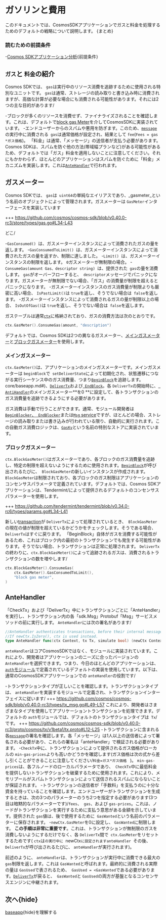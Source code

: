 # ガソリンと費用

このドキュメントでは、CosmosSDKアプリケーションでガスと料金を処理するためのデフォルトの戦略について説明します。 {まとめ}

### 読むための前提条件

-[Cosmos SDKアプリケーション分析](./app-anatomy.md){前提条件}

## `ガス`と `料金`の紹介

Cosmos SDKでは、 `gas`は実行中のリソース消費を追跡するために使用される特別なユニットです。 `gas`は通常、ストレージの読み取りと書き込み時に消費されますが、高価な計算が必要な場合にも消費される可能性があります。それには2つの主な目的があります/

-ブロックが多くのリソースを消費せず、ファイナライズされることを確認します。これは、デフォルトで[block gas Meter](#block-gas-meter)を介してCosmosSDKに実装されています。
-エンドユーザーからのスパムや悪用を防ぎます。このため、[`message`](../building-modules/messages-and-queries.md#messages)の実行中に消費される` gas`は通常価格が設定され、結果として `fee`(` Fees = gas *ガス価格 `)。 「料金」は通常、「メッセージ」の送信者が支払う必要があります。 Cosmos SDKは、スパムを防ぐ他の方法(帯域幅プランなど)がある可能性があるため、デフォルトでは「ガス」料金を適用しないことに注意してください。それにもかかわらず、ほとんどのアプリケーションはスパムを防ぐために「料金」メカニズムを実装します。これは[`AnteHandler`](#antehandler)で行われます。

## ガスメーター

Cosmos SDKでは、 `gas`は` uint64`の単純なエイリアスであり、_gasmeter_という名前のオブジェクトによって管理されます。ガスメーターは `GasMeter`インターフェースを実装しています

+++ https://github.com/cosmos/cosmos-sdk/blob/v0.40.0-rc3/store/types/gas.go#L34-L43

どこ/

-`GasConsumed() `は、ガスメーターインスタンスによって消費されたガスの量を返します。
-`GasConsumedToLimit() `は、ガスメーターインスタンスによって消費されたガスの量を返すか、制限に達しました。
-`Limit() `は、ガスメーターインスタンスの制限を返します。 `0`ガスメーターが無制限の場合。
-`ConsumeGas(amount Gas、descriptor string) `は、提供された` gas`の量を消費します。 `gas`がオーバーフローすると、` descriptor`メッセージでパニックになります。ガスメーターが無制限でない場合、「ガス」の消費量が制限を超えるとパニックになります。
-ガスメーターインスタンスのガス消費量が制限よりも厳密に高い場合、 `IsPastLimit()`は `true`を返し、そうでない場合は` false`を返します。
-ガスメーターインスタンスによって消費されるガスの量が制限以上の場合、 `IsOutOfGas()`は `true`を返し、そうでない場合は` false`を返します。

ガステーブルは通常[`ctx`](../core/context.md)に格納されており、ガスの消費方法は次のとおりです。

```go
ctx.GasMeter().ConsumeGas(amount, "description")
```

デフォルトでは、Cosmos SDKは2つの異なるガスメーター、[メインガスメーター](#main-gas-metter[)と[ブロックガスメーター](#block-gas-meter)を使用します。

### メインガスメーター

`ctx.GasMeter()`は、アプリケーションのメインガスメーターです。メインガスメーターは `beginBlock`で` setDeliverState`によって初期化され、状態遷移につながる実行シーケンス中のガス消費量、つまり[`BeginBlock`](../によって最初にトリガーされるbeginblocks)を追跡します。 core/baseapp.md#)、[`DeliverTx`](../core/baseapp.md#delivertx)および[` EndBlock`](../core/baseapp.md#endblock)。各 `DeliverTx`の開始時に、[` AntiHandler`](#antehandler)のメインガスメーター**を0 **に設定して、各トランザクションのガス消費量を追跡できるようにする必要があります。

ガス消費は手動で行うことができます。通常、モジュール開発者は[`BeginBlocker`、` EndBlocker`](../building-modules/beginblock-endblock.md)または[`Msg` service](../building-modules/msg-services.md)ですが、ほとんどの場合、ストレージの読み取りまたは書き込みが行われている限り、自動的に実行されます。この自動ガス消費ロジックは、[`GasKv`](../core/store.md#gaskv-store)という名前の特別なストアに実装されています。

### ブロックガスメーター

`ctx.BlockGasMeter()`はガスメーターであり、各ブロックのガス消費量を追跡し、特定の制限を超えないようにするために使用されます。[`BeginBlock`](../core/baseapp.md#beginblock)が呼び出されるたびに、` BlockGasMeter`の新しいインスタンスが作成されます。 `BlockGasMeter`は制限されており、各ブロックのガス制限はアプリケーションのコンセンサスパラメータで定義されています。デフォルトでは、Cosmos SDKアプリケーションは、Tendermint/によって提供されるデフォルトのコンセンサスパラメーターを使用します。

+++ https://github.com/tendermint/tendermint/blob/v0.34.0-rc6/types/params.go#L34-L41

新しい[transaction](../core/transaction.md)が `DeliverTx`によって処理されているとき、` BlockGasMeter`の現在の値が制限を超えているかどうかをチェックします。そうである場合、 `DeliverTx`はすぐに戻ります。 「BeginBlock」自体がガスを消費する可能性があるため、これはブロック内の最初のトランザクションでも発生する可能性があります。そうでない場合、トランザクションは正常に処理されます。 `DeliverTx`の終わりに、` ctx.BlockGasMeter() `によって追跡されるガスは、消費されるトランザクションの数を増やします/

```go
ctx.BlockGasMeter().ConsumeGas(
	ctx.GasMeter().GasConsumedToLimit(),
	"block gas meter",
)
```

## AnteHandler

「CheckTx」および「DeliverTx」中にトランザクションごとに「AnteHandler」を実行し、トランザクション内の各「sdk.Msg」Protobuf「Msg」サービスメソッドの前に実行します。 `AnteHandler`には次の署名があります/

```go
//AnteHandler authenticates transactions, before their internal messages are handled.
//If newCtx.IsZero(), ctx is used instead.
type AnteHandler func(ctx Context, tx Tx, simulate bool) (newCtx Context, result Result, abort bool)
```

`anteHandler`はコアCosmosSDKではなく、モジュールに実装されています。これにより、開発者はアプリケーションのニーズに合ったバージョンの `AnteHandler`を選択できます。つまり、今日のほとんどのアプリケーションは、[`auth`モジュール](https://github.com/cosmos/cosmos-sdk/tree/master/x/auth)で定義されているデフォルトの実装を使用しています。以下は、通常のCosmosSDKアプリケーションでの `anteHandler`の役割です/

-トランザクションタイプが正しいことを確認します。トランザクションタイプは、 `anteHandler`を実装するモジュールで定義され、トランザクションインターフェイスに従います/
  +++ https://github.com/cosmos/cosmos-sdk/blob/v0.40.0-rc3/types/tx_msg.go#L49-L57
  これにより、開発者はさまざまなタイプを使用してアプリケーショントランザクションを処理できます。デフォルトの `auth`モジュールでは、デフォルトのトランザクションタイプは` Tx`/です。
  +++ https://github.com/cosmos/cosmos-sdk/blob/v0.40.0-rc3/proto/cosmos/tx/v1beta1/tx.proto#L12-L25
-トランザクションに含まれる各[`message`](../building-modules/messages-and-queries.md#messages)の署名を確認します。各「メッセージ」は1人以上の送信者によって署名される必要があり、これらの署名は「anteHandler」で検証される必要があります。
-`CheckTx`中に、トランザクションによって提供されるガス価格がローカルの `min-gas-prices`よりも高いかどうかを確認します(ガス価格は次の式から差し引くことができることに注意してください/`料金=ガス*ガス価格 ` )。 `min-gas-prices`は、各フルノードのローカルパラメータであり、` CheckTx`中に最低料金を提供しないトランザクションを破棄するために使用されます。これにより、メモリプールがスパムトランザクションによって送信されるスパムにならないことが保証されます。
-トランザクションの送信者が「手数料」を支払うのに十分な資金を持っていることを確認します。エンドユーザーがトランザクションを生成するときは、次の3つのパラメーターのうち2つを指定する必要があります(3つ目は暗黙的なパラメーターです)/`fees`、` gas`、および `gas-prices`。これは、ノードがトランザクションを実行するために支払う意思がある金額を示しています。提供された `gas`値は、後で使用するために` GasWanted`という名前のパラメーターに保存されます。
-`newCtx.GasMeter`を0に設定し、 `GasWanted`に制限します。 **この手順は非常に重要です**。これは、トランザクションが無制限のガスを消費しないようにするだけでなく、各 `DeliverTx`間で` ctx.GasMeter`をリセットするためです( `ctx`は`の実行中に `newCtx`に設定されますanteHandler `その後、` DeliverTx`が呼び出されるたびに、 `anteHandler`が実行されます)。

前述のように、 `anteHandler`は、トランザクションが実行中に消費できる最大の` gas`制限を返します。これは `GasWanted`と呼ばれます。最終的に消費される実際の量は `GasUsed`で表されるため、` GasUsed = <GasWanted`である必要があります。[`DeliverTx`](../core/baseapp.md#delivertx)が戻ると、` GasWanted`と `GasUsed`の両方が基盤となるコンセンサスエンジンに中継されます。

## 次へ{hide}

[baseapp](../core/baseapp.md){hide}を理解する 